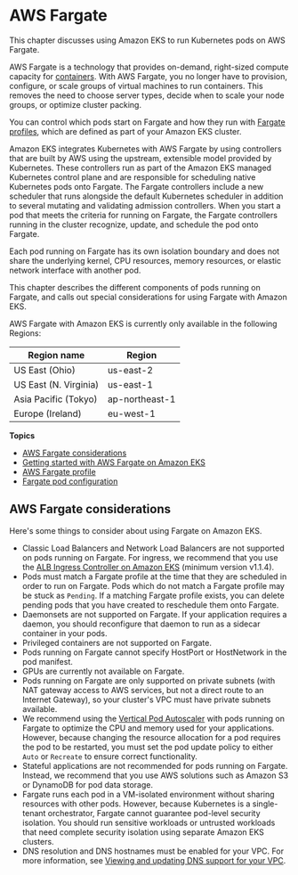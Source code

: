 # AWS Fargate<a name="fargate"></a>

This chapter discusses using Amazon EKS to run Kubernetes pods on AWS Fargate\.

AWS Fargate is a technology that provides on\-demand, right\-sized compute capacity for [containers](https://aws.amazon.com/what-are-containers)\. With AWS Fargate, you no longer have to provision, configure, or scale groups of virtual machines to run containers\. This removes the need to choose server types, decide when to scale your node groups, or optimize cluster packing\.

You can control which pods start on Fargate and how they run with [Fargate profiles](fargate-profile.md), which are defined as part of your Amazon EKS cluster\.

Amazon EKS integrates Kubernetes with AWS Fargate by using controllers that are built by AWS using the upstream, extensible model provided by Kubernetes\. These controllers run as part of the Amazon EKS managed Kubernetes control plane and are responsible for scheduling native Kubernetes pods onto Fargate\. The Fargate controllers include a new scheduler that runs alongside the default Kubernetes scheduler in addition to several mutating and validating admission controllers\. When you start a pod that meets the criteria for running on Fargate, the Fargate controllers running in the cluster recognize, update, and schedule the pod onto Fargate\.

Each pod running on Fargate has its own isolation boundary and does not share the underlying kernel, CPU resources, memory resources, or elastic network interface with another pod\.

This chapter describes the different components of pods running on Fargate, and calls out special considerations for using Fargate with Amazon EKS\.

AWS Fargate with Amazon EKS is currently only available in the following Regions:


| Region name | Region | 
| --- | --- | 
| US East \(Ohio\) | us\-east\-2 | 
| US East \(N\. Virginia\) | us\-east\-1 | 
| Asia Pacific \(Tokyo\) | ap\-northeast\-1 | 
| Europe \(Ireland\) | eu\-west\-1 | 

**Topics**
+ [AWS Fargate considerations](#fargate-considerations)
+ [Getting started with AWS Fargate on Amazon EKS](fargate-getting-started.md)
+ [AWS Fargate profile](fargate-profile.md)
+ [Fargate pod configuration](fargate-pod-configuration.md)

## AWS Fargate considerations<a name="fargate-considerations"></a>

Here's some things to consider about using Fargate on Amazon EKS\.
+ Classic Load Balancers and Network Load Balancers are not supported on pods running on Fargate\. For ingress, we recommend that you use the [ALB Ingress Controller on Amazon EKS](alb-ingress.md) \(minimum version v1\.1\.4\)\.
+ Pods must match a Fargate profile at the time that they are scheduled in order to run on Fargate\. Pods which do not match a Fargate profile may be stuck as `Pending`\. If a matching Fargate profile exists, you can delete pending pods that you have created to reschedule them onto Fargate\.
+ Daemonsets are not supported on Fargate\. If your application requires a daemon, you should reconfigure that daemon to run as a sidecar container in your pods\.
+ Privileged containers are not supported on Fargate\.
+ Pods running on Fargate cannot specify HostPort or HostNetwork in the pod manifest\.
+ GPUs are currently not available on Fargate\.
+ Pods running on Fargate are only supported on private subnets \(with NAT gateway access to AWS services, but not a direct route to an Internet Gateway\), so your cluster's VPC must have private subnets available\.
+ We recommend using the [Vertical Pod Autoscaler](vertical-pod-autoscaler.md) with pods running on Fargate to optimize the CPU and memory used for your applications\. However, because changing the resource allocation for a pod requires the pod to be restarted, you must set the pod update policy to either `Auto` or `Recreate` to ensure correct functionality\.
+ Stateful applications are not recommended for pods running on Fargate\. Instead, we recommend that you use AWS solutions such as Amazon S3 or DynamoDB for pod data storage\.
+ Fargate runs each pod in a VM\-isolated environment without sharing resources with other pods\. However, because Kubernetes is a single\-tenant orchestrator, Fargate cannot guarantee pod\-level security isolation\. You should run sensitive workloads or untrusted workloads that need complete security isolation using separate Amazon EKS clusters\.
+ DNS resolution and DNS hostnames must be enabled for your VPC\. For more information, see [Viewing and updating DNS support for your VPC](https://docs.aws.amazon.com/vpc/latest/userguide/vpc-dns.html#vpc-dns-updating)\.